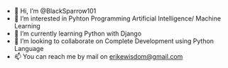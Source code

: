 - 👋 Hi, I’m @BlackSparrow101
- 👀 I’m interested in Pyhton Programming Artificial Intelligence/ Machine Learning
- 🌱 I’m currently learning Python with Django
- 💞️ I’m looking to collaborate on Complete Development using Python Language
- 📫 You can reach me by mail on erikewisdom@gmail.com

<!---
BlackSparrow101/BlackSparrow101 is a ✨ special ✨ repository because its `README.md` (this file) appears on your GitHub profile.
You can click the Preview link to take a look at your changes.
--->
